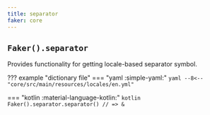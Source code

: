```yaml
---
title: separator
faker: core
---
```


## `Faker().separator`

Provides functionality for getting locale-based separator symbol.

??? example "dictionary file"
    === "yaml :simple-yaml:"
        ```yaml
        --8<-- "core/src/main/resources/locales/en.yml"
        ```

=== "kotlin :material-language-kotlin:"
    ```kotlin
    Faker().separator.separator() // => &
    ```
